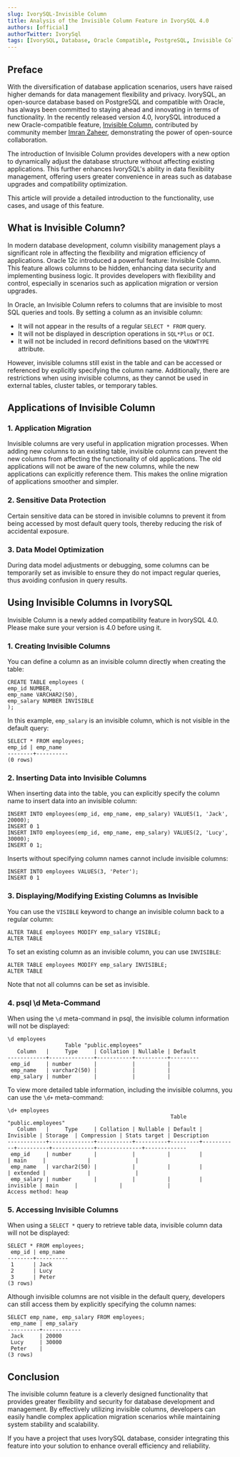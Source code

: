 ```yaml
---
slug: IvorySQL-Invisible Column
title: Analysis of the Invisible Column Feature in IvorySQL 4.0
authors: [official]
authorTwitter: IvorySql
tags: [IvorySQL, Database, Oracle Compatible, PostgreSQL, Invisible Column]
---
```


## Preface

With the diversification of database application scenarios, users have raised higher demands for data management flexibility and privacy. IvorySQL, an open-source database based on PostgreSQL and compatible with Oracle, has always been committed to staying ahead and innovating in terms of functionality. In the recently released version 4.0, IvorySQL introduced a new Oracle-compatible feature, [Invisible Column](https://github.com/IvorySQL/IvorySQL/pull/679), contributed by community member [Imran Zaheer](https://github.com/imranzaheer612), demonstrating the power of open-source collaboration.

The introduction of Invisible Column provides developers with a new option to dynamically adjust the database structure without affecting existing applications. This further enhances IvorySQL's ability in data flexibility management, offering users greater convenience in areas such as database upgrades and compatibility optimization.

This article will provide a detailed introduction to the functionality, use cases, and usage of this feature.

## What is Invisible Column?

In modern database development, column visibility management plays a significant role in affecting the flexibility and migration efficiency of applications. Oracle 12c introduced a powerful feature: Invisible Column. This feature allows columns to be hidden, enhancing data security and implementing business logic. It provides developers with flexibility and control, especially in scenarios such as application migration or version upgrades.

In Oracle, an Invisible Column refers to columns that are invisible to most SQL queries and tools. By setting a column as an invisible column:

- It will not appear in the results of a regular `SELECT * FROM` query.
- It will not be displayed in description operations in `SQL*Plus` or `OCI`.
- It will not be included in record definitions based on the `%ROWTYPE` attribute.

However, invisible columns still exist in the table and can be accessed or referenced by explicitly specifying the column name. Additionally, there are restrictions when using invisible columns, as they cannot be used in external tables, cluster tables, or temporary tables.

## Applications of Invisible Column

### 1. Application Migration

Invisible columns are very useful in application migration processes. When adding new columns to an existing table, invisible columns can prevent the new columns from affecting the functionality of old applications. The old applications will not be aware of the new columns, while the new applications can explicitly reference them. This makes the online migration of applications smoother and simpler.

### 2. Sensitive Data Protection

Certain sensitive data can be stored in invisible columns to prevent it from being accessed by most default query tools, thereby reducing the risk of accidental exposure.

### 3. Data Model Optimization

During data model adjustments or debugging, some columns can be temporarily set as invisible to ensure they do not impact regular queries, thus avoiding confusion in query results.

## Using Invisible Columns in IvorySQL

Invisible Column is a newly added compatibility feature in IvorySQL 4.0. Please make sure your version is 4.0 before using it.

### 1. Creating Invisible Columns

You can define a column as an invisible column directly when creating the table:

```
CREATE TABLE employees (
emp_id NUMBER,
emp_name VARCHAR2(50),
emp_salary NUMBER INVISIBLE
);
```

In this example, `emp_salary` is an invisible column, which is not visible in the default query:

```
SELECT * FROM employees;
emp_id | emp_name
--------+----------
(0 rows)
```

### 2. Inserting Data into Invisible Columns

When inserting data into the table, you can explicitly specify the column name to insert data into an invisible column:

```
INSERT INTO employees(emp_id, emp_name, emp_salary) VALUES(1, 'Jack', 20000);
INSERT 0 1
INSERT INTO employees(emp_id, emp_name, emp_salary) VALUES(2, 'Lucy', 30000);
INSERT 0 1;
```

Inserts without specifying column names cannot include invisible columns:

```
INSERT INTO employees VALUES(3, 'Peter');
INSERT 0 1
```

### 3. Displaying/Modifying Existing Columns as Invisible

You can use the `VISIBLE` keyword to change an invisible column back to a regular column:

```
ALTER TABLE employees MODIFY emp_salary VISIBLE;
ALTER TABLE
```

To set an existing column as an invisible column, you can use `INVISIBLE`:

```
ALTER TABLE employees MODIFY emp_salary INVISIBLE;
ALTER TABLE
```

Note that not all columns can be set as invisible.

### 4. psql \d Meta-Command

When using the `\d` meta-command in psql, the invisible column information will not be displayed:

```
\d employees
                  Table "public.employees"
   Column   |     Type     | Collation | Nullable | Default 
------------+--------------+-----------+----------+---------
 emp_id     | number       |           |          | 
 emp_name   | varchar2(50) |           |          | 
 emp_salary | number       |           |          | 
```

To view more detailed table information, including the invisible columns, you can use the `\d+` meta-command:

```
\d+ employees
                                                   Table "public.employees"
   Column   |     Type     | Collation | Nullable | Default | Invisible | Storage  | Compression | Stats target | Description 
------------+--------------+-----------+----------+---------+-----------+----------+-------------+--------------+-------------
 emp_id     | number       |           |          |         |           | main     |             |              | 
 emp_name   | varchar2(50) |           |          |         |           | extended |             |              | 
 emp_salary | number       |           |          |         | invisible | main     |             |              | 
Access method: heap
```

### 5. Accessing Invisible Columns

When using a `SELECT *` query to retrieve table data, invisible column data will not be displayed:

```
SELECT * FROM employees;
 emp_id | emp_name 
--------+----------
 1      | Jack
 2      | Lucy
 3      | Peter
(3 rows)
```

Although invisible columns are not visible in the default query, developers can still access them by explicitly specifying the column names:

```
SELECT emp_name, emp_salary FROM employees;
 emp_name | emp_salary 
----------+------------
 Jack     | 20000
 Lucy     | 30000
 Peter    | 
(3 rows)
```

## Conclusion

The invisible column feature is a cleverly designed functionality that provides greater flexibility and security for database development and management. By effectively utilizing invisible columns, developers can easily handle complex application migration scenarios while maintaining system stability and scalability.

If you have a project that uses IvorySQL database, consider integrating this feature into your solution to enhance overall efficiency and reliability.